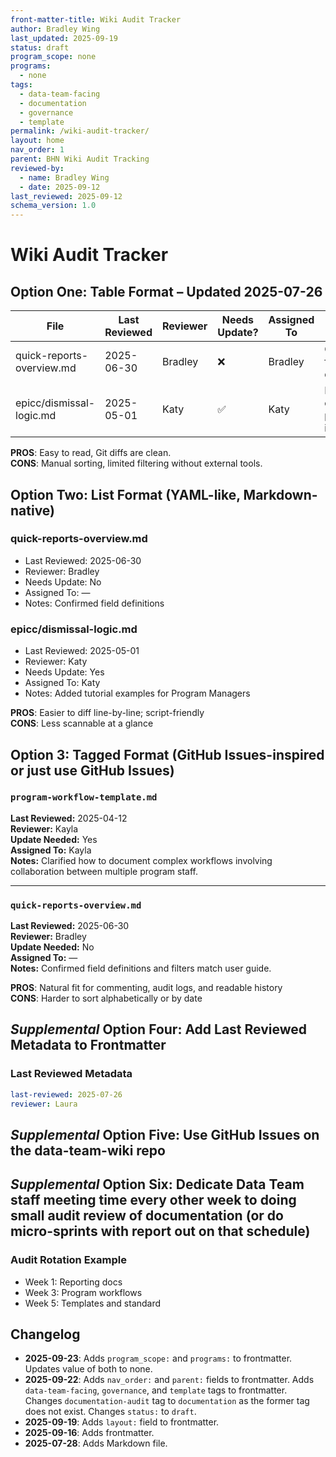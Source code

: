 ```yaml
---
front-matter-title: Wiki Audit Tracker
author: Bradley Wing
last_updated: 2025-09-19
status: draft
program_scope: none
programs:
  - none
tags:
  - data-team-facing
  - documentation
  - governance
  - template
permalink: /wiki-audit-tracker/
layout: home
nav_order: 1
parent: BHN Wiki Audit Tracking
reviewed-by:
  - name: Bradley Wing
  - date: 2025-09-12
last_reviewed: 2025-09-12
schema_version: 1.0
---
```


# Wiki Audit Tracker

## **Option One**: Table Format – Updated 2025-07-26

| File | Last Reviewed | Reviewer | Needs Update? | Assigned To | Notes |
|------|----------------|----------|----------------|-------------|-------|
| quick-reports-overview.md | 2025-06-30 | Bradley | ❌ | Bradley | Confirmed field definitions |
| epicc/dismissal-logic.md | 2025-05-01 | Katy | ✅ | Katy | Logic changed post-intake |

**PROS**: Easy to read, Git diffs are clean.  
**CONS**: Manual sorting, limited filtering without external tools.

## **Option Two**: List Format (YAML-like, Markdown-native)

### quick-reports-overview.md

- Last Reviewed: 2025-06-30
- Reviewer: Bradley
- Needs Update: No
- Assigned To: —
- Notes: Confirmed field definitions

### epicc/dismissal-logic.md

- Last Reviewed: 2025-05-01
- Reviewer: Katy
- Needs Update: Yes
- Assigned To: Katy
- Notes: Added tutorial examples for Program Managers

**PROS**: Easier to diff line-by-line; script-friendly  
**CONS**: Less scannable at a glance

## **Option 3**: Tagged Format (GitHub Issues-inspired or just use GitHub Issues)

### `program-workflow-template.md`

**Last Reviewed:** 2025-04-12  
**Reviewer:** Kayla  
**Update Needed:** Yes  
**Assigned To:** Kayla  
**Notes:** Clarified how to document complex workflows involving collaboration between multiple program staff.

---

### `quick-reports-overview.md`

**Last Reviewed:** 2025-06-30  
**Reviewer:** Bradley  
**Update Needed:** No  
**Assigned To:** —  
**Notes:** Confirmed field definitions and filters match user guide.

**PROS**: Natural fit for commenting, audit logs, and readable history  
**CONS**: Harder to sort alphabetically or by date

## _Supplemental_ **Option Four**: Add Last Reviewed Metadata to Frontmatter  

### Last Reviewed Metadata

```Yaml
last-reviewed: 2025-07-26
reviewer: Laura
```

## _Supplemental_ **Option Five**: Use GitHub Issues on the data-team-wiki repo

## _Supplemental_ **Option Six**: Dedicate Data Team staff meeting time every other week to doing small audit review of documentation (or do micro-sprints with report out on that schedule)

### Audit Rotation Example

- Week 1: Reporting docs
- Week 3: Program workflows
- Week 5: Templates and standard

## Changelog

- **2025-09-23**: Adds `program_scope:` and `programs:` to frontmatter. Updates value of both to none.
- **2025-09-22**: Adds `nav_order:` and `parent:` fields to frontmatter. Adds `data-team-facing`, `governance`, and `template` tags to frontmatter. Changes `documentation-audit` tag to `documentation` as the former tag does not exist. Changes `status:` to `draft`.
- **2025-09-19**: Adds `layout:` field to frontmatter.
- **2025-09-16**: Adds frontmatter.
- **2025-07-28**: Adds Markdown file.
